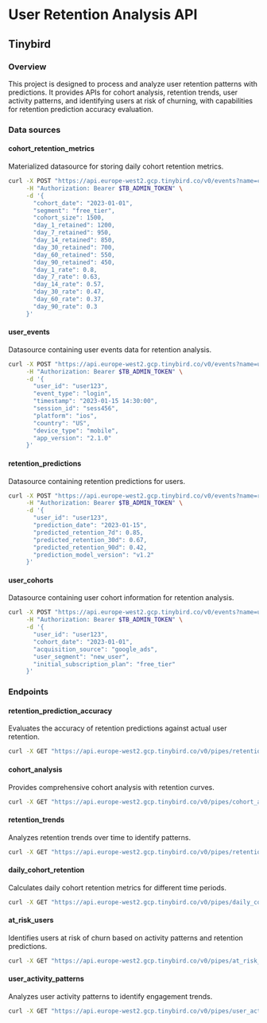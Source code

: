 # User Retention Analysis API

## Tinybird

### Overview
This project is designed to process and analyze user retention patterns with predictions. It provides APIs for cohort analysis, retention trends, user activity patterns, and identifying users at risk of churning, with capabilities for retention prediction accuracy evaluation.

### Data sources

#### cohort_retention_metrics
Materialized datasource for storing daily cohort retention metrics.

```bash
curl -X POST "https://api.europe-west2.gcp.tinybird.co/v0/events?name=cohort_retention_metrics" \
     -H "Authorization: Bearer $TB_ADMIN_TOKEN" \
     -d '{
       "cohort_date": "2023-01-01",
       "segment": "free_tier",
       "cohort_size": 1500,
       "day_1_retained": 1200,
       "day_7_retained": 950,
       "day_14_retained": 850,
       "day_30_retained": 700,
       "day_60_retained": 550,
       "day_90_retained": 450,
       "day_1_rate": 0.8,
       "day_7_rate": 0.63,
       "day_14_rate": 0.57,
       "day_30_rate": 0.47,
       "day_60_rate": 0.37,
       "day_90_rate": 0.3
     }'
```

#### user_events
Datasource containing user events data for retention analysis.

```bash
curl -X POST "https://api.europe-west2.gcp.tinybird.co/v0/events?name=user_events" \
     -H "Authorization: Bearer $TB_ADMIN_TOKEN" \
     -d '{
       "user_id": "user123",
       "event_type": "login",
       "timestamp": "2023-01-15 14:30:00",
       "session_id": "sess456",
       "platform": "ios",
       "country": "US",
       "device_type": "mobile",
       "app_version": "2.1.0"
     }'
```

#### retention_predictions
Datasource containing retention predictions for users.

```bash
curl -X POST "https://api.europe-west2.gcp.tinybird.co/v0/events?name=retention_predictions" \
     -H "Authorization: Bearer $TB_ADMIN_TOKEN" \
     -d '{
       "user_id": "user123",
       "prediction_date": "2023-01-15",
       "predicted_retention_7d": 0.85,
       "predicted_retention_30d": 0.67,
       "predicted_retention_90d": 0.42,
       "prediction_model_version": "v1.2"
     }'
```

#### user_cohorts
Datasource containing user cohort information for retention analysis.

```bash
curl -X POST "https://api.europe-west2.gcp.tinybird.co/v0/events?name=user_cohorts" \
     -H "Authorization: Bearer $TB_ADMIN_TOKEN" \
     -d '{
       "user_id": "user123",
       "cohort_date": "2023-01-01",
       "acquisition_source": "google_ads",
       "user_segment": "new_user",
       "initial_subscription_plan": "free_tier"
     }'
```

### Endpoints

#### retention_prediction_accuracy
Evaluates the accuracy of retention predictions against actual user retention.

```bash
curl -X GET "https://api.europe-west2.gcp.tinybird.co/v0/pipes/retention_prediction_accuracy.json?start_date=2023-01-01&end_date=2023-12-31&model_version=v1.2&token=$TB_ADMIN_TOKEN"
```

#### cohort_analysis
Provides comprehensive cohort analysis with retention curves.

```bash
curl -X GET "https://api.europe-west2.gcp.tinybird.co/v0/pipes/cohort_analysis.json?start_date=2023-01-01&end_date=2023-12-31&cohort_by=acquisition_source&segment=google_ads&token=$TB_ADMIN_TOKEN"
```

#### retention_trends
Analyzes retention trends over time to identify patterns.

```bash
curl -X GET "https://api.europe-west2.gcp.tinybird.co/v0/pipes/retention_trends.json?start_date=2023-01-01&end_date=2023-12-31&segment_filter=free_tier&token=$TB_ADMIN_TOKEN"
```

#### daily_cohort_retention
Calculates daily cohort retention metrics for different time periods.

```bash
curl -X GET "https://api.europe-west2.gcp.tinybird.co/v0/pipes/daily_cohort_retention.json?start_date=2023-01-01&end_date=2023-12-31&segment_by=platform&token=$TB_ADMIN_TOKEN"
```

#### at_risk_users
Identifies users at risk of churn based on activity patterns and retention predictions.

```bash
curl -X GET "https://api.europe-west2.gcp.tinybird.co/v0/pipes/at_risk_users.json?min_days_since_active=7&risk_level=High%20Risk&user_segment=free_tier&sort_by=risk&limit=100&token=$TB_ADMIN_TOKEN"
```

#### user_activity_patterns
Analyzes user activity patterns to identify engagement trends.

```bash
curl -X GET "https://api.europe-west2.gcp.tinybird.co/v0/pipes/user_activity_patterns.json?min_date=2023-01-01%2000:00:00&max_date=2023-12-31%2023:59:59&platform=ios&country=US&min_activity_threshold=5&sort_by=frequency&limit=1000&token=$TB_ADMIN_TOKEN"
```
